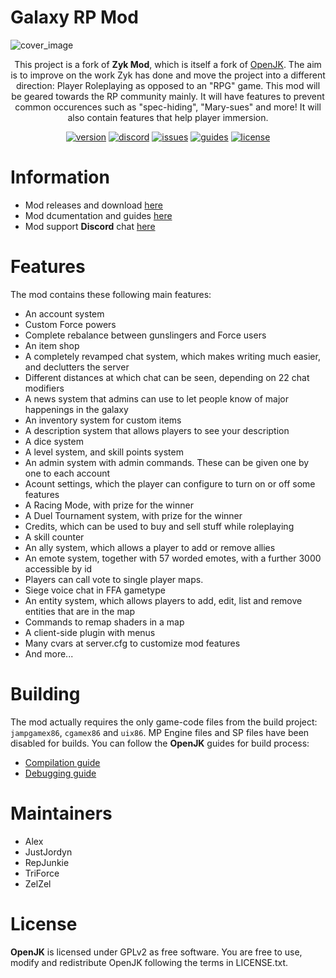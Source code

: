 # Galaxy RP Mod

![cover_image](https://user-images.githubusercontent.com/16083854/130863860-95907912-39bf-4684-be9a-db8e04f73603.png)

<div align="center">
  
This project is a fork of **Zyk Mod**, which is itself a fork of [OpenJK](https://github.com/JACoders/OpenJK). The aim is to improve on the work Zyk has done and move the project into a different direction: Player Roleplaying as opposed to an "RPG" game.
This mod will be geared towards the RP community mainly. It will have features to prevent common occurences such as "spec-hiding", "Mary-sues" and more! It will also contain features that help player immersion.

[![version](https://img.shields.io/github/v/release/alexnita3/GalaxyRP?label=Current%20Version&color=brightgreen)](https://github.com/alexnita3/GalaxyRP/releases)
[![discord](https://img.shields.io/badge/Discord-Join-blueviolet.svg?logo=discord&style=flat&logoColor=white)](https://discord.gg/aKnXckEFr5)
[![issues](https://img.shields.io/github/issues/alexnita3/GalaxyRP.svg?label=Issues%20%26%20Requests&color=red)](https://github.com/alexnita3/GalaxyRP/issues)
[![guides](https://img.shields.io/badge/GalaxyRP-Website-blue.svg)](https://galaxyrp.uk/)
[![license](https://img.shields.io/github/license/alexnita3/GalaxyRP.svg?label=License&color=yellow)](#license)

</div>

# Information
- Mod releases and download [here](https://github.com/alexnita3/GalaxyRP/releases)
- Mod dcumentation and guides [here](https://galaxyrp.uk/)
- Mod support **Discord** chat [here](https://discord.gg/aKnXckEFr5)

# Features
The mod contains these following main features:

- An account system
- Custom Force powers
- Complete rebalance between gunslingers and Force users
- An item shop
- A completely revamped chat system, which makes writing much easier, and declutters the server
- Different distances at which chat can be seen, depending on 22 chat modifiers
- A news system that admins can use to let people know of major happenings in the galaxy
- An inventory system for custom items
- A description system that allows players to see your description
- A dice system
- A level system, and skill points system
- An admin system with admin commands. These can be given one by one to each account
- Acount settings, which the player can configure to turn on or off some features
- A Racing Mode, with prize for the winner
- A Duel Tournament system, with prize for the winner
- Credits, which can be used to buy and sell stuff while roleplaying
- A skill counter
- An ally system, which allows a player to add or remove allies
- An emote system, together with 57 worded emotes, with a further 3000 accessible by id
- Players can call vote to single player maps.
- Siege voice chat in FFA gametype
- An entity system, which allows players to add, edit, list and remove entities that are in the map
- Commands to remap shaders in a map
- A client-side plugin with menus
- Many cvars at server.cfg to customize mod features
- And more...

# Building
The mod actually requires the only game-code files from the build project: `jampgamex86`, `cgamex86` and `uix86`. MP Engine files and SP files have been disabled for builds. You can follow the **OpenJK** guides for build process:

* [Compilation guide](https://github.com/JACoders/OpenJK/wiki/Compilation-guide)
* [Debugging guide](https://github.com/JACoders/OpenJK/wiki/Debugging)

# Maintainers
- Alex
- JustJordyn
- RepJunkie
- TriForce
- ZelZel

# License
**OpenJK** is licensed under GPLv2 as free software. You are free to use, modify and redistribute OpenJK following the terms in LICENSE.txt.